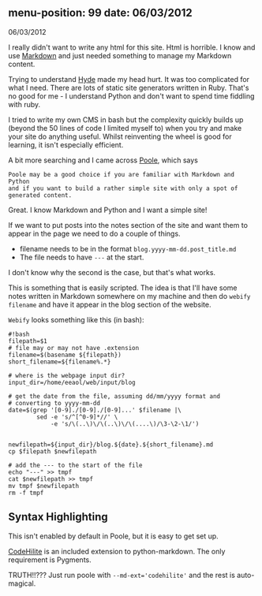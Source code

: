 menu-position: 99
date: 06/03/2012
---
06/03/2012

I really didn't want to write any html for this site. Html is horrible.
I know and use [Markdown][md] and just needed something to manage my Markdown
content.

[md]: http://daringfireball.net/projects/markdown/

Trying to understand [Hyde][] made my head hurt. It was too complicated
for what I need. There are lots of static site generators written in Ruby.
That's no good for me - I understand Python and don't want to spend
time fiddling with ruby.

[Hyde]: http://ringce.com/hyde

I tried to write my own CMS in bash but the complexity quickly builds up 
(beyond the 50 lines of code I limited myself to) when you try and make your
site do anything useful. Whilst reinventing the wheel is good for learning,
it isn't especially efficient. 

A bit more searching and I came across [Poole], which says

    Poole may be a good choice if you are familiar with Markdown and Python
    and if you want to build a rather simple site with only a spot of
    generated content.

[Poole]: https://bitbucket.org/obensonne/poole/overview

Great. I know Markdown and Python and I want a simple site!

If we want to put posts into the notes section of the site and want
them to appear in the page we need to do a couple of things.

+ filename needs to be in the format `blog.yyyy-mm-dd.post_title.md`
+ The file needs to have `---` at the start.

I don't know why the second is the case, but that's what works.

This is something that is easily scripted. The idea is that I'll have
some notes written in Markdown somewhere on my machine and then do
`webify filename` and have it appear in the blog section of the website.

`Webify` looks something like this (in bash):

    #!bash
    filepath=$1
    # file may or may not have .extension
    filename=$(basename ${filepath})
    short_filename=${filename%.*}

    # where is the webpage input dir?
    input_dir=/home/eeaol/web/input/blog

    # get the date from the file, assuming dd/mm/yyyy format and
    # converting to yyyy-mm-dd
    date=$(grep '[0-9]./[0-9]./[0-9]...' $filename |\
            sed -e 's/^[^0-9]*//' \
                -e 's/\(..\)\/\(..\)\/\(....\)/\3-\2-\1/')


    newfilepath=${input_dir}/blog.${date}.${short_filename}.md
    cp $filepath $newfilepath 

    # add the --- to the start of the file
    echo "---" >> tmpf
    cat $newfilepath >> tmpf
    mv tmpf $newfilepath
    rm -f tmpf


Syntax Highlighting
-------------------

This isn't enabled by default in Poole, but it is easy to get set up.

[CodeHilite][] is an included extension to python-markdown. The only
requirement is Pygments.

TRUTH!!???
Just run poole with `--md-ext='codehilite'` and the rest is auto-magical.

[CodeHilite]: http://freewisdom.org/projects/python-markdown/CodeHilite
